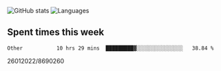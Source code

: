 ![GitHub stats](https://github-readme-stats.vercel.app/api?username=emipa606&theme=github_dark&show_icons=true) 
![Languages](https://github-readme-stats.vercel.app/api/top-langs/?username=emipa606&theme=github_dark&layout=compact)

## Spent times this week
<!--START_SECTION:waka-->

```text
Other           10 hrs 29 mins  █████████▓░░░░░░░░░░░░░░░   38.84 %
```

<!--END_SECTION:waka-->


26012022/8690260
